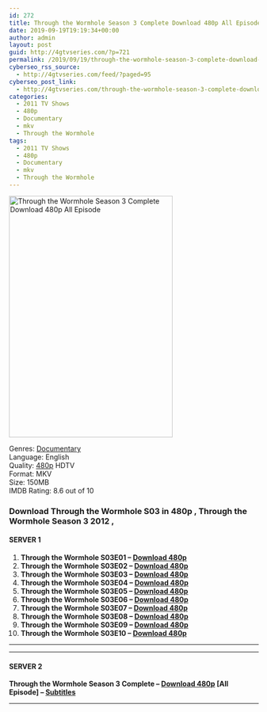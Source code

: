 ```yaml
---
id: 272
title: Through the Wormhole Season 3 Complete Download 480p All Episode
date: 2019-09-19T19:19:34+00:00
author: admin
layout: post
guid: http://4gtvseries.com/?p=721
permalink: /2019/09/19/through-the-wormhole-season-3-complete-download-480p-all-episode/
cyberseo_rss_source:
  - http://4gtvseries.com/feed/?paged=95
cyberseo_post_link:
  - http://4gtvseries.com/through-the-wormhole-season-3-complete-download-480p-all-episode/
categories:
  - 2011 TV Shows
  - 480p
  - Documentary
  - mkv
  - Through the Wormhole
tags:
  - 2011 TV Shows
  - 480p
  - Documentary
  - mkv
  - Through the Wormhole
---
```

<img loading="lazy" class="aligncenter" src="https://4.bp.blogspot.com/-7RvICinmJ88/XYPUi3q7PLI/AAAAAAAAABw/eAEXxH2K6FsdEFAg8WqI0_B5zEQBtCGugCK4BGAYYCw/s1600/Through%2Bthe%2BWormhole%2BSeason%2B3.jpg" alt="Through the Wormhole Season 3 Complete Download 480p All Episode" width="330" height="488" />

Genres:&nbsp;<a href="http://4gtvseries.com/tag/documentary/" data-wpel-link="internal">Documentary</a>  
Language: English  
Quality:&nbsp;<a href="http://4gtvseries.com/tag/480p/" data-wpel-link="internal">480p</a>&nbsp;HDTV  
Format: MKV  
Size: 150MB  
IMDB Rating: 8.6 out of 10

### **Download Through the Wormhole S03 in 480p , Through the Wormhole Season 3 2012 ,**

#### <span><strong>SERVER 1</strong></span>

  1. **Through the Wormhole S03E01 – <a href="http://slink.dl480p.xyz/iIiZd" data-wpel-link="external" target="_blank" rel="nofollow external noopener noreferrer" class="wpel-icon-left"><i class="wpel-icon fa fa-download" aria-hidden="true"></i>Download 480p</a>**
  2. **Through the Wormhole S03E02 – <a href="http://slink.dl480p.xyz/LMapE0ed" data-wpel-link="external" target="_blank" rel="nofollow external noopener noreferrer" class="wpel-icon-left"><i class="wpel-icon fa fa-download" aria-hidden="true"></i>Download 480p</a>**
  3. **Through the Wormhole S03E03 – <a href="http://slink.dl480p.xyz/T9usYAZG" data-wpel-link="external" target="_blank" rel="nofollow external noopener noreferrer" class="wpel-icon-left"><i class="wpel-icon fa fa-download" aria-hidden="true"></i>Download 480p</a>**
  4. **Through the Wormhole S03E04 – <a href="http://slink.dl480p.xyz/NWLcBo" data-wpel-link="external" target="_blank" rel="nofollow external noopener noreferrer" class="wpel-icon-left"><i class="wpel-icon fa fa-download" aria-hidden="true"></i>Download 480p</a>**
  5. **Through the Wormhole S03E05 – <a href="http://slink.dl480p.xyz/8hzHbi" data-wpel-link="external" target="_blank" rel="nofollow external noopener noreferrer" class="wpel-icon-left"><i class="wpel-icon fa fa-download" aria-hidden="true"></i>Download 480p</a>**
  6. **Through the Wormhole S03E06 – <a href="http://slink.dl480p.xyz/4eKw" data-wpel-link="external" target="_blank" rel="nofollow external noopener noreferrer" class="wpel-icon-left"><i class="wpel-icon fa fa-download" aria-hidden="true"></i>Download 480p</a>**
  7. **Through the Wormhole S03E07 – <a href="http://slink.dl480p.xyz/gaFyy3" data-wpel-link="external" target="_blank" rel="nofollow external noopener noreferrer" class="wpel-icon-left"><i class="wpel-icon fa fa-download" aria-hidden="true"></i>Download 480p</a>**
  8. **Through the Wormhole S03E08 – <a href="http://slink.dl480p.xyz/koo7lU" data-wpel-link="external" target="_blank" rel="nofollow external noopener noreferrer" class="wpel-icon-left"><i class="wpel-icon fa fa-download" aria-hidden="true"></i>Download 480p</a>**
  9. **Through the Wormhole S03E09 – <a href="http://slink.dl480p.xyz/Be1NSK" data-wpel-link="external" target="_blank" rel="nofollow external noopener noreferrer" class="wpel-icon-left"><i class="wpel-icon fa fa-download" aria-hidden="true"></i>Download 480p</a>**
 10. **Through the Wormhole S03E10 – <a href="http://slink.dl480p.xyz/MpoGVoqj" data-wpel-link="external" target="_blank" rel="nofollow external noopener noreferrer" class="wpel-icon-left"><i class="wpel-icon fa fa-download" aria-hidden="true"></i>Download 480p</a>**

* * *

* * *

#### <span><strong>SERVER 2</strong></span>

**Through the Wormhole Season 3 Complete – <a href="http://dl480p.xyz/498/" data-wpel-link="external" target="_blank" rel="nofollow external noopener noreferrer" class="wpel-icon-left"><i class="wpel-icon fa fa-download" aria-hidden="true"></i>Download 480p</a> [All Episode] – <a href="https://subscene.com/subtitles/through-the-wormhole-third-season" data-wpel-link="external" target="_blank" rel="nofollow external noopener noreferrer" class="wpel-icon-left"><i class="wpel-icon fa fa-download" aria-hidden="true"></i>Subtitles</a>**

* * *

<div align="center">
</div>